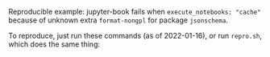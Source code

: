 Reproducible example: jupyter-book fails when `execute_notebooks: "cache"`
because of unknown extra `format-nongpl` for package `jsonschema`.

To reproduce, just run these commands (as of 2022-01-16), or run `repro.sh`,
which does the same thing:
